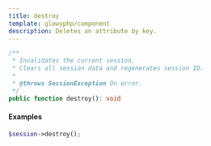 ```yaml
---
title: destroy
template: glowyphp/component
description: Deletes an attribute by key.
---
```


```php
/**
 * Invalidates the current session.
 * Clears all session data and regenerates session ID.
 *
 * @throws SessionException On error.
 */
public function destroy(): void
```

#### Examples

```php
$session->destroy();
```
